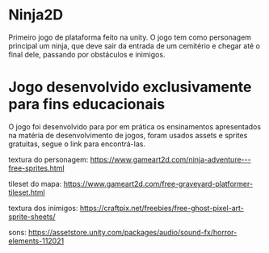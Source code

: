 # Ninja2D
Primeiro jogo de plataforma feito na unity. O jogo tem como personagem principal um ninja, que deve sair da entrada de um cemitério e chegar até o final dele, passando por obstáculos e inimigos.
# Jogo desenvolvido exclusivamente para fins educacionais
O jogo foi desenvolvido para por em prática os ensinamentos apresentados na matéria de desenvolvimento de jogos, foram usados assets e sprites gratuitas, segue o link para encontrá-las.

textura do personagem: https://www.gameart2d.com/ninja-adventure---free-sprites.html

tileset do mapa: https://www.gameart2d.com/free-graveyard-platformer-tileset.html

textura dos inimigos: https://craftpix.net/freebies/free-ghost-pixel-art-sprite-sheets/

sons: https://assetstore.unity.com/packages/audio/sound-fx/horror-elements-112021
